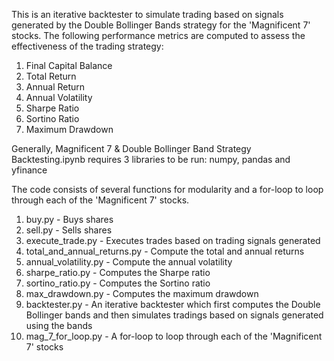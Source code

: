 This is an iterative backtester to simulate trading based on signals generated by the Double Bollinger Bands strategy for the 'Magnificent 7' stocks. The following performance metrics are computed to assess the effectiveness of the trading strategy:

1. Final Capital Balance
2. Total Return
3. Annual Return
4. Annual Volatility
5. Sharpe Ratio
6. Sortino Ratio
7. Maximum Drawdown

Generally, Magnificent 7 & Double Bollinger Band Strategy Backtesting.ipynb requires 3 libraries to be run: numpy, pandas and yfinance

The code consists of several functions for modularity and a for-loop to loop through each of the 'Magnificent 7' stocks.
1. buy.py - Buys shares
2. sell.py - Sells shares
3. execute_trade.py - Executes trades based on trading signals generated
4. total_and_annual_returns.py - Compute the total and annual returns
5. annual_volatility.py - Compute the annual volatility
6. sharpe_ratio.py - Computes the Sharpe ratio
7. sortino_ratio.py - Computes the Sortino ratio
8. max_drawdown.py - Computes the maximum drawdown
9. backtester.py - An iterative backtester which first computes the Double Bollinger bands and then simulates tradings based on signals generated using the bands
10. mag_7_for_loop.py - A for-loop to loop through each of the 'Magnificent 7' stocks
